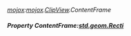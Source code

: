 _[mojox](../../modules/mojox/mojox-module.md):[mojox](../../modules/mojox/mojox-module.md).[ClipView](../../modules/mojox/mojox-clipview.md).ContentFrame_
##### Property ContentFrame:[std.geom.Recti](../../modules/std/std-geom-recti.md)
